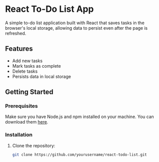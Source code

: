 
# React To-Do List App

A simple to-do list application built with React that saves tasks in the browser's local storage, allowing data to persist even after the page is refreshed.

## Features

- Add new tasks
- Mark tasks as complete
- Delete tasks
- Persists data in local storage

## Getting Started

### Prerequisites

Make sure you have Node.js and npm installed on your machine. You can download them [here](https://nodejs.org/).

### Installation

1. Clone the repository:
   ```bash
   git clone https://github.com/yourusername/react-todo-list.git
     












